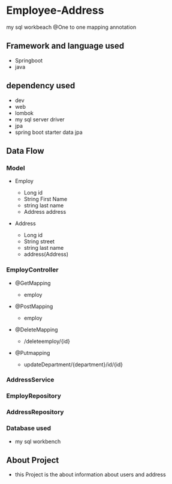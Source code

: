 # Employee-Address
my sql workbeach @One to one mapping annotation
## Framework and language used
* Springboot
* java

## dependency used
 * dev
 * web
 * lombok
 * my sql  server driver
 * jpa
 * spring boot starter data jpa 

## Data Flow

### Model
* Employ
   *  Long id
   *  String First Name
   *  string last name
   *  Address address

* Address
   *  Long id
   *  String street
   *  string last name
   *  address(Address) 

### EmployController
* @GetMapping  
    * employ
    
    
* @PostMapping
    * employ
* @DeleteMapping
   * /deleteemploy/{id}


*  @Putmapping 
    * updateDepartment/{department}/id/{id}

### AddressService
 

### EmployRepository

### AddressRepository



### Database used
* my sql  workbench

##  About Project
* this Project is the about information about users and address
